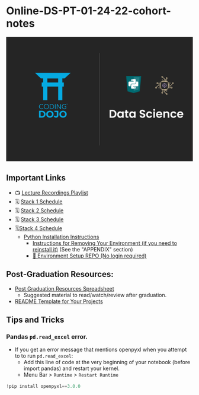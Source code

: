 # Online-DS-PT-01-24-22-cohort-notes

<img src="./images/Data Science Thumbnail.png">

## Important Links
- 📺 [Lecture Recordings Playlist](https://youtube.com/playlist?list=PLmeeqPbYmMC0XlmuN4agv0zvuAXP8HZS_)
- 🗓 [Stack 1 Schedule](https://bit.ly/32k7fwU)
- 🗓 [Stack 2 Schedule](https://docs.google.com/spreadsheets/d/1_HT2W_o4VvwFQ1kJBaPSivKGh9feFFdNA9wSvOolg1c/edit?usp=sharing)
- 🗓 [Stack 3 Schedule](https://docs.google.com/spreadsheets/d/17knl47MBv-ETynjkLv5vVcGHDuEzVy1gyYyztBjpWkM/edit?usp=sharing)
- 🗓[Stack 4 Schedule](https://docs.google.com/spreadsheets/d/1UTBjuOlQSHgg9FRH8082Yze4HmiyAbW-4piScVuyrjY/edit?usp=sharing)
	- [Python Installation Instructions](https://login.codingdojo.com/m/376/12807/89997)
		- [Instructions for Removing Your Environment (if you need to reinstall it)](https://login.codingdojo.com/m/376/12807/89882) (See the "APPENDIX" section)
		- [🐍 Environment Setup REPO (No login required)](https://github.com/coding-dojo-data-science/dojo-env-setup)


## Post-Graduation Resources:
- [Post Graduation Resources Spreadsheet](https://docs.google.com/spreadsheets/d/1MpEJNv6xU4AdILWskPRR5KWayJVG2uGj_yhTEjtuZos/edit?usp=sharing)
	- Suggested material to read/watch/review after graduation.
- [README Template for Your Projects](https://github.com/coding-dojo-data-science/Project-1)

## Tips and Tricks

### Pandas `pd.read_excel` error.

- If you get an error message that mentions openpyxl when you attempt to to run `pd.read_excel`:
	- Add this line of code at the very beginning of your notebook (before import pandas) and restart your kernel. 
	- Menu Bar > `Runtime` > `Restart Runtime`
```python
!pip install openpyxl==3.0.0
```
